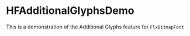 # HFAdditionalGlyphsDemo
This is a demonstration of the Additional Glyphs feature for `FlxBitmapFont`
